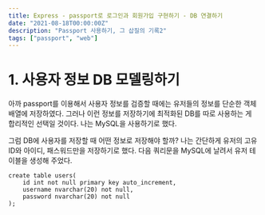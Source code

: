 ```yaml
---
title: Express - passport로 로그인과 회원가입 구현하기 - DB 연결하기
date: "2021-08-18T00:00:00Z"
description: "Passport 사용하기, 그 삽질의 기록2"
tags: ["passport", "web"]
---
```


# 1. 사용자 정보 DB 모델링하기

아까 passport를 이용해서 사용자 정보를 검증할 때에는 유저들의 정보를 단순한 객체 배열에 저장하였다. 그러나 이런 정보를 저장하기에 최적화된 DB를 따로 사용하는 게 합리적인 선택일 것이다. 나는 MySQL을 사용하기로 했다.

그럼 DB에 사용자를 저장할 때 어떤 정보로 저장해야 할까? 나는 간단하게 유저의 고유 ID와 아이디, 패스워드만을 저장하기로 했다. 다음 쿼리문을 MySQL에 날려서 유저 테이블을 생성해 주었다.

```mysql
create table users(
    id int not null primary key auto_increment,
    username nvarchar(20) not null,
    password nvarchar(20) not null
);
```


